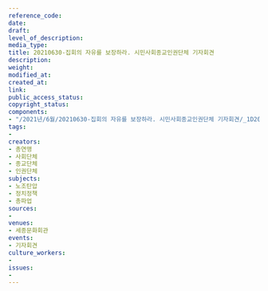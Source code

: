 ```yaml
---
reference_code: 
date: 
draft: 
level_of_description: 
media_type: 
title: 20210630-집회의 자유를 보장하라. 시민사회종교인권단체 기자회견
description: 
weight: 
modified_at: 
created_at: 
link: 
public_access_status: 
copyright_status: 
components:
- "/2021년/6월/20210630-집회의 자유를 보장하라. 시민사회종교인권단체 기자회견/_1D20241.jpg"
tags:
- 
creators:
- 총연맹
- 사회단체
- 종교단체
- 인권단체
subjects:
- 노조탄압
- 정치정책
- 총파업
sources:
- 
venues:
- 세종문화회관
events:
- 기자회견
culture_workers:
- 
issues:
- 
---
```

